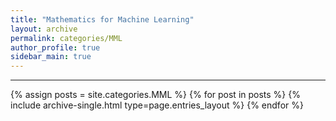 ```yaml
---
title: "Mathematics for Machine Learning"
layout: archive
permalink: categories/MML
author_profile: true
sidebar_main: true
---
```


<!-- 공백이 포함되어 있는 카테고리 이름의 경우 site.categories['a b c'] 이런식으로! -->

***

{% assign posts = site.categories.MML %}
{% for post in posts %} {% include archive-single.html type=page.entries_layout %} {% endfor %}
